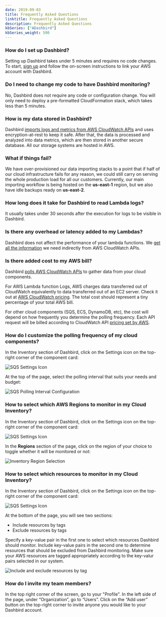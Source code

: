 ```yaml
---
date: 2019-09-03
title: Frequently Asked Questions
linktitle: Frequently Asked Questions
description: Frequently Asked Questions
kbSeries: ["ADashbird"]
kbSeries_weight: 500
---
```


### How do I set up Dashbird?

Setting up Dashbird takes under 5 minutes and requires no code changes. To start, <a href="https://dashbird.io/%23register&sa=D&ust=1567587525025000">sign up</a> and follow the on-screen instructions to link your AWS account with Dashbird.



### Do I need to change my code to have Dashbird monitoring?

No, Dashbird does not require any code or configuration change. You will only need to deploy a pre-formatted CloudFormation stack, which takes less than 5 minutes.



### How is my data stored in Dashbird?

Dashbird [imports logs and metrics from AWS CloudWatch APIs](dashbird/how-it-works) and uses encryption-at-rest to keep it safe. After that, the data is processed and analyzed into data metrics, which are then stored in another secure database. All our storage systems are hosted in AWS.



### What if things fail?

We have over-provisioned our data importing stacks to a point that if half of our cloud infrastructure fails for any reason, we could still carry on serving the whole production load for all our customers. Currently, our main importing workflow is being hosted on the **us-east-1** region, but we also have idle backups ready on **us-east-2**.



### How long does it take for Dashbird to read Lambda logs?

It usually takes under 30 seconds after the execution for logs to be visible in Dashbird.



### Is there any overhead or latency added to my Lambdas?

Dashbird does not affect the performance of your lambda functions. We [get all the information](dashbird/how-it-works) we need indirectly from AWS CloudWatch APIs.



### Is there added cost to my AWS bill?

Dashbird [polls AWS CloudWatch APIs](dashbird/how-it-works) to gather data from your cloud components.

For AWS Lambda function Logs, AWS charges data transferred out of CloudWatch equivalently to data transferred out of an EC2 server. Check it out at <a href="https://aws.amazon.com/cloudwatch/pricing/">AWS CloudWatch pricing</a>. The total cost should represent a tiny percentage of your total AWS bill.

For other cloud components (SQS, ECS, DynamoDB, etc), the cost will depend on how frequently you determine the polling frequency. Each API request will be billed according to CloudWatch API [pricing set by AWS](https://aws.amazon.com/cloudwatch/pricing/).



### How do I customize the polling frequency of my cloud components?

In the Inventory section of Dashbird, click on the Settings icon on the top-right corner of the component card:

![SQS Settings Icon](images/docs/dashbird/faq/inventory-sqs-settings-icon.png "SQS Settings Icon")

At the top of the page, select the polling interval that suits your needs and budget:

![SQS Polling Interval Configuration](images/docs/dashbird/faq/inventory-polling-interval-customization.png "SQS Polling Interval Configuration")



### How to select which AWS Regions to monitor in my Cloud Inventory?

In the Inventory section of Dashbird, click on the Settings icon on the top-right corner of the component card:

![SQS Settings Icon](images/docs/dashbird/faq/inventory-sqs-settings-icon.png "SQS Settings Icon")

In the **Regions** section of the page, click on the region of your choice to toggle whether it will be monitored or not:

![Inventory Region Selection](images/docs/dashbird/faq/inventory-select-regions.png "Inventory Region Selection")



### How to select which resources to monitor in my Cloud Inventory?

In the Inventory section of Dashbird, click on the Settings icon on the top-right corner of the component card:

![SQS Settings Icon](images/docs/dashbird/faq/inventory-sqs-settings-icon.png "SQS Settings Icon")

At the bottom of the page, you will see two sections:

* Include resources by tags
* Exclude resources by tags

Specify a key-value pair in the first one to select which resources Dashbird should monitor. Include key-value pairs in the second one to determine resources that should be excluded from Dashbird monitoring. Make sure your AWS resources are tagged appropriately according to the key-valur pairs selected in our system.

![Include and exclude resources by tag](images/docs/dashbird/faq/inventory-include-exclude-resources-by-tag.png "Include and exclude resources by tag")



### How do I invite my team members?

In the top right corner of the screen, go to your "Profile". In the left side of the page, under “Organization”, go to “Users”. Click on the “Add user” button on the top-right corner to invite anyone you would like to your Dashbird account.
